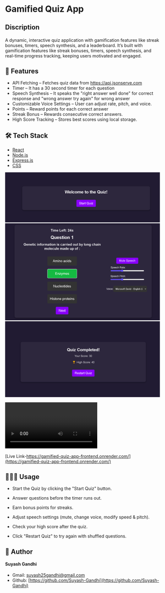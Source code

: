 # Gamified Quiz App
## <p >Discription</p>
  
A dynamic, interactive quiz application with gamification features like streak bonuses, timers, speech synthesis, and a leaderboard. It’s built with gamification features like streak bonuses, timers, speech synthesis, and real-time progress tracking, keeping users motivated and engaged.
    
## 🧐 Features    
- API Fetching – Fetches quiz data from https://api.jsonserve.com
- Timer – It has a 30 second timer for each question 
- Speech Synthesis – It speaks the "right answer well done" for correct response and "wrong answer try again" for wrong answer 
- Customizable Voice Settings – User can adjust rate, pitch, and voice.
- Points – Reward points for each correct answer
- Streak Bonus – Rewards consecutive correct answers.
- High Score Tracking – Stores best scores using local storage.
## 🛠️ Tech Stack
- [React](https://reactjs.org/)
- [Node.js](https://nodejs.org/)
- [Express.js](https://expressjs.org/)
- [CSS](https://developer.mozilla.org/en-US/docs/Web/CSS/)
    
![Image](images/image3.png)
![Image](images/image2.png)
![Image](images/image1.png)

![Demo Video](images/demo-video.mp4)

        
[Live Link-https://gamified-quiz-app-frontend.onrender.com/](https://gamified-quiz-app-frontend.onrender.com/)
        
## 🧑🏻‍💻 Usage
- Start the Quiz by clicking the "Start Quiz" button.

- Answer questions before the timer runs out.

- Earn bonus points for streaks.

- Adjust speech settings (mute, change voice, modify speed & pitch). 

- Check your high score after the quiz. 

- Click "Restart Quiz" to try again with shuffled questions. 
        
## 🙇 Author
#### Suyash Gandhi
- Gmail: [suyash25gandhi@gmail.com](mailto:suyash25gandhi@gmail.com)
- Github: [https://github.com/Suyash-Gandhi](https://github.com/Suyash-Gandhi)
        
